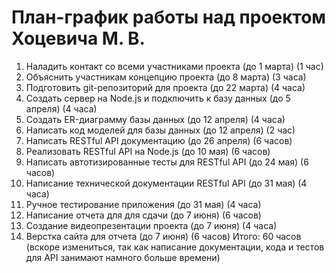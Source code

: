 # План-график работы над проектом Хоцевича М. В.
1. Наладить контакт со всеми участниками проекта (до 1 марта) (1 час)
2. Объяснить участникам концепцию проекта (до 8 марта) (3 часа)
3. Подготовить git-репозиторий для проекта (до 22 марта) (4 часа)
4. Создать сервер на Node.js и подключить к базу данных (до 5 апреля) (4 часа)
5. Создать ER-диаграмму базы данных (до 12 апреля) (4 часа)
6. Написать код моделей для базы данных (до 12 апреля) (2 час)
7. Написать RESTful API документацию (до 26 апреля) (6 часов)
8. Реализовать RESTful API на Node.js (до 10 мая) (6 часов)
9. Написать автотизированные тесты для RESTful API (до 24 мая) (6 часов)
10. Написание технической документации RESTful API (до 31 мая) (4 часа)
11. Ручное тестирование приложения (до 31 мая) (4 часа)
12. Написание отчета для для сдачи (до 7 июня) (6 часов)
13. Создание видеопрезентации проекта (до 7 июня) (4 часа)
14. Верстка сайта для отчета (до 7 июня) (6 часов)
Итого: 60 часов (вскоре измениться, так как написание документации, кода и тестов для API занимают намного больше времени)